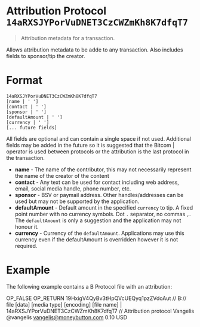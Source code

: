 # Attribution Protocol `14aRXSJYPorVuDNET3CzCWZmKh8K7dfqT7`

> Attribution metadata for a transaction.

Allows attribution metadata to be adde to any transaction. Also includes fields to sponsor/tip the creator.

# Format

```
14aRXSJYPorVuDNET3CzCWZmKh8K7dfqT7
[name | ' ']
[contact | ' ']
[sponsor | ' ']
[defaultAmount | ' ']
[currency | ' ']
[... future fields]
```

All fields are optional and can contain a single space if not used. 
Additional fields may be added in the future so it is suggested that the Bitcom | operator is used between
protocols or the attribution is the last protocol in the transaction.

- **name** - The name of the contributor, this may not necessarily represent the name of the creator of the content
- **contact** - Any text can be used for contact including web address, email, social media handle, phone number, etc.
- **sponsor** - BSV or paymail address. Other handles/addresses can be used but may not be supported by the application.
- **defaultAmount** - Default amount in the specified `currency` to tip. A fixed point number with no currency symbols. Dot `.` separator, no commas `,`. The `defaultAmount` is only a suggestion and the application may not honour it.
- **currency** - Currency of the `defaultAmount`. Applications may use this currency even if the defaultAmount is overridden however it is not required.

# Example

The following example contains a B Protocol file with an attribution:

OP_FALSE
OP_RETURN
19HxigV4QyBv3tHpQVcUEQyq1pzZVdoAut // B:// file
[data]
[media type]
[encoding]
[file name]
|
14aRXSJYPorVuDNET3CzCWZmKh8K7dfqT7 // Attribution protocol
Vangelis
@vangelis
vangelis@moneybutton.com
0.10
USD


